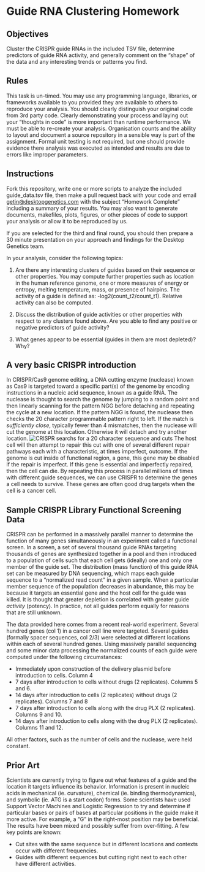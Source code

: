 # Guide RNA Clustering Homework
## Objectives

Cluster the CRISPR guide RNAs in the included TSV file, determine predictors of guide RNA activity, and generally comment on the “shape” of the data and any interesting trends or patterns you find.

## Rules
This task is un-timed. You may use any programming language, libraries, or frameworks available to you provided they are available to others to reproduce your analysis. You should clearly distinguish your original code from 3rd party code. Clearly demonstrating your process and laying out your “thoughts in code” is more important than runtime performance. We must be able to re-create your analysis. Organisation counts and the ability to layout and document a source repository in a sensible way is part of the assignment. Formal unit testing is not required, but one should provide evidence there analysis was executed as intended and results are due to errors like improper parameters.

## Instructions
Fork this repository, write one or more scripts to analyze the included guide_data.tsv file, then make a pull request back with your code and email getin@desktopgenetics.com with the subject “Homework Complete” including a summary of your results. You may also want to generate documents, makefiles, plots, figures, or other pieces of code to support your analysis or allow it to be reproduced by us.

If you are selected for the third and final round, you should then prepare a 30 minute presentation on your approach and findings for the Desktop Genetics team.

In your analysis, consider the following topics:

1. Are there any interesting clusters of guides based on their sequence or other properties. You may compute further properties such as location in the human reference genome, one or more measures of energy or entropy, melting temperature, mass, or presence of hairpins. The activity of a guide is defined as: -log2(count_t2/count_t1). Relative activity can also be computed.

2. Discuss the distribution of guide activities or other properties with respect to any clusters found above. Are you able to find any positive or negative predictors of guide activity? 

3. What genes appear to be essential (guides in them are most depleted)? Why?


## A very basic CRISPR introduction
In CRISPR/Cas9 genome editing, a DNA cutting enzyme (nuclease) known as Cas9 is targeted toward a specific part(s) of the genome by encoding instructions in a nucleic acid sequence, known as a guide RNA. The nuclease is thought to search the genome by jumping to a random point and then linearly scanning for the pattern NGG before detaching and repeating the cycle at a new location. If the pattern NGG is found, the nuclease then checks the 20 character programmable pattern right to left. If the match is *sufficiently close*, typically fewer than 4 mismatches, then the nuclease will cut the genome at this location. Otherwise it will detach and try another location.
![CRISPR searchs for a 20 character sequence and cuts](images/fgen-crispr-diagram.jpg)
The host cell will then attempt to repair this cut with one of several different repair pathways each with a characteristic, at times imperfect, outcome. If the genome is cut inside of functional region, a gene, this gene may be disabled if the repair is imperfect. If this gene is essential and imperfectly repaired, then the cell can die. By repeating this process in parallel millions of times with different guide sequences, we can use CRISPR to determine the genes a cell needs to survive. These genes are often good drug targets when the cell is a cancer cell.

## Sample CRISPR Library Functional Screening Data
CRISPR can be performed in a massively parallel manner to determine the function of many genes simultaneously in an experiment called a functional screen. In a screen, a set of several thousand guide RNAs targeting thousands of genes are synthesized together in a pool and then introduced to a population of cells such that each cell gets (ideally) one and only one member of the guide set. The distribution (mass function) of this guide RNA set can be measured by DNA sequencing, which maps each guide sequence to a “normalized read count” in a given sample. When a particular member sequence of the population decreases in abundance, this may be because it targets an essential gene and the host cell for the guide was killed. It is thought that greater depletion is correlated with greater guide *activity* (potency). In practice, not all guides perform equally for reasons that are still unknown.

The data provided here comes from a recent real-world experiment. Several hundred genes (col 1) in a cancer cell line were targeted. Several guides (formally spacer sequences, col 2/3) were selected at different locations within each of several hundred genes. Using massively parallel sequencing and some minor data processing the normalized counts of each guide were computed under the following circumstances:

- Immediately upon construction of the delivery plasmid before introduction to cells. Column 4
- 7 days after introduction to cells  without drugs (2 replicates).  Columns 5 and 6.
- 14 days after introduction to cells (2 replicates) without drugs (2 replicates). Columns 7 and 8
- 7 days after introduction to cells along with the drug PLX (2 replicates). Columns 9 and 10.
- 14 days after introduction to cells along with the drug PLX (2 replicates). Columns 11 and 12.

All other factors, such as the number of cells and the nuclease, were held constant.

## Prior Art 
Scientists are currently trying to figure out what features of a guide and the location it targets influence its behavior. Information is present in nucleic acids in mechanical (ie. curvature), chemical (ie. binding thermodynamics), and symbolic (ie. ATG is a start codon) forms. Some scientists have used Support Vector Machines and Logistic Regression to try and determine if particular bases or pairs of bases at particular positions in the guide make it more active. For example, a “G” in the right-most position may be beneficial. The results have been mixed and possibly suffer from over-fitting. A few key points are known:
- Cut sites with the same sequence but in different locations and contexts occur with different frequencies.
- Guides with different sequences but cutting right next to each other have different activities.


